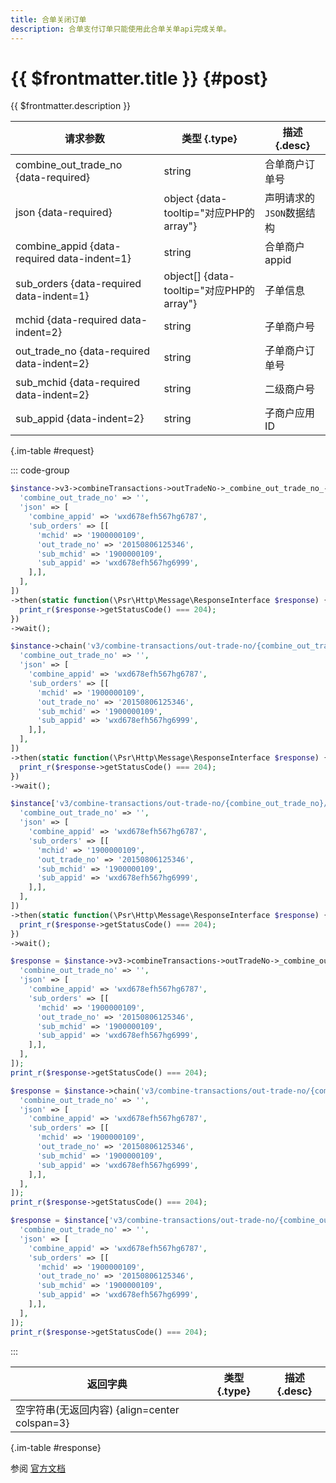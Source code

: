 ```yaml
---
title: 合单关闭订单
description: 合单支付订单只能使用此合单关单api完成关单。
---
```


# {{ $frontmatter.title }} {#post}

{{ $frontmatter.description }}

| 请求参数 | 类型 {.type} | 描述 {.desc}
| --- | --- | ---
| combine_out_trade_no {data-required} | string | 合单商户订单号
| json {data-required} | object {data-tooltip="对应PHP的array"} | 声明请求的`JSON`数据结构
| combine_appid {data-required data-indent=1} | string | 合单商户appid
| sub_orders {data-required data-indent=1} | object[] {data-tooltip="对应PHP的array"} | 子单信息
| mchid {data-required data-indent=2} | string | 子单商户号
| out_trade_no {data-required data-indent=2} | string | 子单商户订单号
| sub_mchid {data-required data-indent=2} | string | 二级商户号
| sub_appid {data-indent=2} | string | 子商户应用ID

{.im-table #request}

::: code-group

```php [异步纯链式]
$instance->v3->combineTransactions->outTradeNo->_combine_out_trade_no_->close->postAsync([
  'combine_out_trade_no' => '',
  'json' => [
    'combine_appid' => 'wxd678efh567hg6787',
    'sub_orders' => [[
      'mchid' => '1900000109',
      'out_trade_no' => '20150806125346',
      'sub_mchid' => '1900000109',
      'sub_appid' => 'wxd678efh567hg6999',
    ],],
  ],
])
->then(static function(\Psr\Http\Message\ResponseInterface $response) {
  print_r($response->getStatusCode() === 204);
})
->wait();
```

```php [异步声明式]
$instance->chain('v3/combine-transactions/out-trade-no/{combine_out_trade_no}/close')->postAsync([
  'combine_out_trade_no' => '',
  'json' => [
    'combine_appid' => 'wxd678efh567hg6787',
    'sub_orders' => [[
      'mchid' => '1900000109',
      'out_trade_no' => '20150806125346',
      'sub_mchid' => '1900000109',
      'sub_appid' => 'wxd678efh567hg6999',
    ],],
  ],
])
->then(static function(\Psr\Http\Message\ResponseInterface $response) {
  print_r($response->getStatusCode() === 204);
})
->wait();
```

```php [异步属性式]
$instance['v3/combine-transactions/out-trade-no/{combine_out_trade_no}/close']->postAsync([
  'combine_out_trade_no' => '',
  'json' => [
    'combine_appid' => 'wxd678efh567hg6787',
    'sub_orders' => [[
      'mchid' => '1900000109',
      'out_trade_no' => '20150806125346',
      'sub_mchid' => '1900000109',
      'sub_appid' => 'wxd678efh567hg6999',
    ],],
  ],
])
->then(static function(\Psr\Http\Message\ResponseInterface $response) {
  print_r($response->getStatusCode() === 204);
})
->wait();
```

```php [同步纯链式]
$response = $instance->v3->combineTransactions->outTradeNo->_combine_out_trade_no_->close->post([
  'combine_out_trade_no' => '',
  'json' => [
    'combine_appid' => 'wxd678efh567hg6787',
    'sub_orders' => [[
      'mchid' => '1900000109',
      'out_trade_no' => '20150806125346',
      'sub_mchid' => '1900000109',
      'sub_appid' => 'wxd678efh567hg6999',
    ],],
  ],
]);
print_r($response->getStatusCode() === 204);
```

```php [同步声明式]
$response = $instance->chain('v3/combine-transactions/out-trade-no/{combine_out_trade_no}/close')->post([
  'combine_out_trade_no' => '',
  'json' => [
    'combine_appid' => 'wxd678efh567hg6787',
    'sub_orders' => [[
      'mchid' => '1900000109',
      'out_trade_no' => '20150806125346',
      'sub_mchid' => '1900000109',
      'sub_appid' => 'wxd678efh567hg6999',
    ],],
  ],
]);
print_r($response->getStatusCode() === 204);
```

```php [同步属性式]
$response = $instance['v3/combine-transactions/out-trade-no/{combine_out_trade_no}/close']->post([
  'combine_out_trade_no' => '',
  'json' => [
    'combine_appid' => 'wxd678efh567hg6787',
    'sub_orders' => [[
      'mchid' => '1900000109',
      'out_trade_no' => '20150806125346',
      'sub_mchid' => '1900000109',
      'sub_appid' => 'wxd678efh567hg6999',
    ],],
  ],
]);
print_r($response->getStatusCode() === 204);
```

:::

| 返回字典 | 类型 {.type} | 描述 {.desc}
| --- | --- | ---
| 空字符串(无返回内容) {align=center colspan=3}

{.im-table #response}

参阅 [官方文档](https://pay.weixin.qq.com/wiki/doc/apiv3/wxpay/pay/combine/chapter3_4.shtml)
